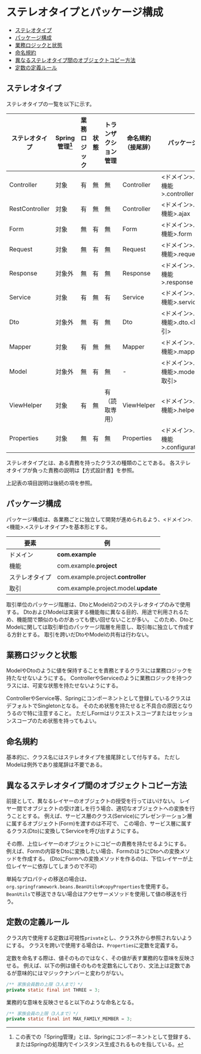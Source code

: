 # ステレオタイプとパッケージ構成

- [ステレオタイプ](#ステレオタイプ)
- [パッケージ構成](#パッケージ構成)
- [業務ロジックと状態](#業務ロジックと状態)
- [命名規約](#命名規約)
- [異なるステレオタイプ間のオブジェクトコピー方法](#異なるステレオタイプ間のオブジェクトコピー方法)
- [定数の定義ルール](#定数の定義ルール)

## ステレオタイプ

ステレオタイプの一覧を以下に示す。

| ステレオタイプ | Spring管理[^1]        | 業務ロジック | 状態 | トランザクション管理 | 命名規約（接尾辞） | パッケージ                      |
|----------------|------------|--------------|------|----------------------|--------------------|---------------------------------|
| Controller     | 対象       | 有           | 無   | 無                   | Controller         | <ドメイン>.<機能>.controller    |
| RestController | 対象       | 有           | 無   | 無                   | Controller         | <ドメイン>.<機能>.ajax          |
| Form           | 対象       | 無           | 有   | 無                   | Form               | <ドメイン>.<機能>.form          |
| Request        | 対象       | 無           | 有   | 無                   | Request            | <ドメイン>.<機能>.request       |
| Response       | 対象外     | 無           | 有   | 無                   | Response           | <ドメイン>.<機能>.response      |
| Service        | 対象       | 有           | 無   | 有                   | Service            | <ドメイン>.<機能>.service       |
| Dto            | 対象外     | 無           | 有   | 無                   | Dto                | <ドメイン>.<機能>.dto.<取引>    |
| Mapper         | 対象       | 有           | 無   | 無                   | Mapper             | <ドメイン>.<機能>.mapper        |
| Model          | 対象外     | 無           | 有   | 無                   | -                  | <ドメイン>.<機能>.model.<取引>  |
| ViewHelper     | 対象       | 有           | 無   | 有（読取専用）       | ViewHelper         | <ドメイン>.<機能>.helper        |
| Properties     | 対象       | 無           | 有   | 無                   | Properties         | <ドメイン>.<機能>.configuration |


[^1]: この表での「Spring管理」とは、Springにコンポーネントとして登録する、またはSpringの処理内でインスタンス生成されるものを指している。

ステレオタイプとは、ある責務を持ったクラスの種類のことである。
各ステレオタイプが負った責務の説明は【方式設計書】を参照。


上記表の項目説明は後続の項を参照。


## パッケージ構成


パッケージ構成は、各業務ごとに独立して開発が進められるよう、<ドメイン>.<機能>.<ステレオタイプ>を基本形とする。


| 要素           | 例                                   |
|----------------|--------------------------------------|
| ドメイン       | **com.example**                      |
| 機能           | com.example.**project**              |
| ステレオタイプ | com.example.project.**controller**   |
| 取引           | com.example.project.model.**update** |


取引単位のパッケージ階層は、DtoとModelの2つのステレオタイプのみで使用する。
DtoおよびModelは実装する機能毎に異なる目的、用途で利用されるため、機能間で類似のものがあっても使い回せないことが多い。
このため、DtoとModelに関しては取引単位のパッケージ階層を用意し、取引毎に独立して作成する方針とする。
取引を跨いだDtoやModelの共有は行わない。


## 業務ロジックと状態

ModelやDtoのように値を保持することを責務とするクラスには業務ロジックを持たなせないようにする。
ControllerやServiceのように業務ロジックを持つクラスには、可変な状態を持たせないようにする。

ControllerやService等、Springにコンポーネントとして登録しているクラスはデフォルトでSingletonとなる。
そのため状態を持たせると不具合の原因となりうるので特に注意すること。
ただしFormはリクエストスコープまたはセッションスコープのため状態を持ってもよい。




## 命名規約

基本的に、クラス名にはステレオタイプを接尾辞として付与する。
ただしModelは例外であり接尾辞は不要である。


## 異なるステレオタイプ間のオブジェクトコピー方法

前提として、異なるレイヤーのオブジェクトの授受を行ってはいけない。
レイヤー間でオブジェクトの受け渡しを行う場合、適切なオブジェクトへの変換を行うこととする。
例えば、サービス層のクラス(Service)にプレゼンテーション層に属するオブジェクト(Form)を渡すのは不可で、
この場合、サービス層に属するクラス(Dto)に変換してServiceを呼び出すようにする。

その際、上位レイヤーのオブジェクトにコピーの責務を持たせるようにする。
例えば、Formの内容をDtoに変換したい場合、FormのほうにDtoへの変換メソッドを作成する。
(DtoにFormへの変換メソッドを作るのは、下位レイヤーが上位レイヤーに依存してしまうので不可)

単純なプロパティの移送の場合は、`org.springframework.beans.BeanUtils#copyProperties`を使用する。
`BeanUtils`で移送できない場合はアクセサーメソッドを使用して値の移送を行う。


## 定数の定義ルール

クラス内で使用する定数は可視性`private`とし、クラス外から参照されないようにする。
クラスを跨いで使用する場合は、`Properties`に定数を定義する。

定数を命名する際は、値そのものではなく、その値が表す業務的な意味を反映させる。
例えば、以下の例は値そのものを定数名にしており、文法上は定数であるが意味的にはマジックナンバーと変わりがない。

```java
/** 家族会員数の上限（3人まで）*/
private static final int THREE = 3;
```

業務的な意味を反映させると以下のような命名となる。

```java
/** 家族会員の上限（3人まで）*/
private static final int MAX_FAMILY_MEMBER = 3;
```
